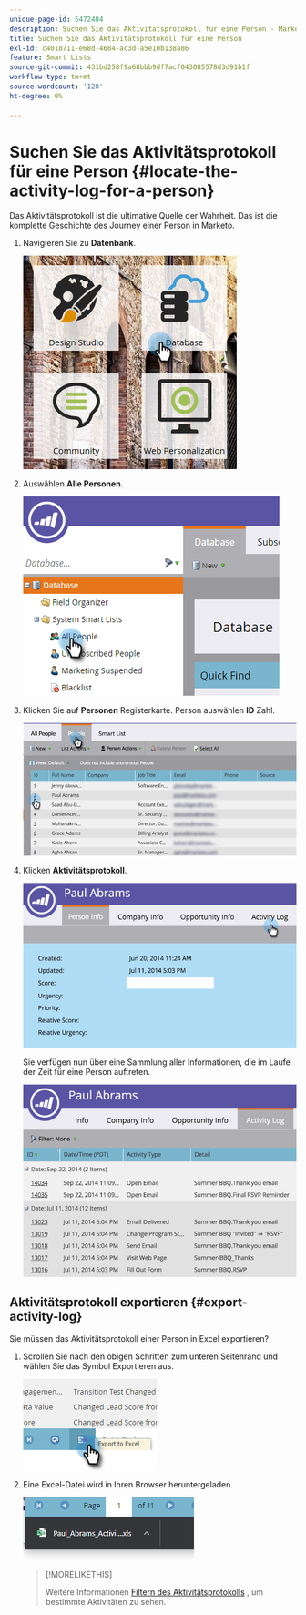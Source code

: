 ```yaml
---
unique-page-id: 5472404
description: Suchen Sie das Aktivitätsprotokoll für eine Person - Marketo Docs - Produktdokumentation
title: Suchen Sie das Aktivitätsprotokoll für eine Person
exl-id: c4018711-e68d-4684-ac3d-a5e10b138a86
feature: Smart Lists
source-git-commit: 431bd258f9a68bbb9df7acf043085578d3d91b1f
workflow-type: tm+mt
source-wordcount: '128'
ht-degree: 0%

---
```


# Suchen Sie das Aktivitätsprotokoll für eine Person {#locate-the-activity-log-for-a-person}

Das Aktivitätsprotokoll ist die ultimative Quelle der Wahrheit. Das ist die komplette Geschichte des Journey einer Person in Marketo.

1. Navigieren Sie zu **Datenbank**.

   ![](assets/locate-the-activity-log-for-a-person-1.png)

1. Auswählen **Alle Personen**.

   ![](assets/locate-the-activity-log-for-a-person-2.png)

1. Klicken Sie auf **Personen** Registerkarte. Person auswählen **ID** Zahl.

   ![](assets/locate-the-activity-log-for-a-person-3.png)

1. Klicken **Aktivitätsprotokoll**.

   ![](assets/locate-the-activity-log-for-a-person-4.png)

   Sie verfügen nun über eine Sammlung aller Informationen, die im Laufe der Zeit für eine Person auftreten.

   ![](assets/locate-the-activity-log-for-a-person-5.png)

## Aktivitätsprotokoll exportieren {#export-activity-log}

Sie müssen das Aktivitätsprotokoll einer Person in Excel exportieren?

1. Scrollen Sie nach den obigen Schritten zum unteren Seitenrand und wählen Sie das Symbol Exportieren aus.

   ![](assets/locate-the-activity-log-for-a-person-6.png)

1. Eine Excel-Datei wird in Ihren Browser heruntergeladen.

   ![](assets/locate-the-activity-log-for-a-person-7.png)

   >[!MORELIKETHIS]
   >
   >Weitere Informationen [Filtern des Aktivitätsprotokolls](/help/marketo/product-docs/core-marketo-concepts/smart-lists-and-static-lists/managing-people-in-smart-lists/filter-activity-types-in-the-activity-log-of-a-person.md) , um bestimmte Aktivitäten zu sehen.
